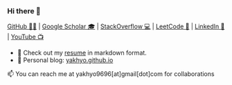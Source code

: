 ### Hi there 👋

[GitHub 🐱‍💻](https://github.com/yakhyo) | [Google Scholar 🎓](https://scholar.google.com/citations?user=I66QbJIAAAAJ&hl=en) | [StackOverflow 💻](https://stackoverflow.com/users/14815986/yakhyo) | [LeetCode 🧩](https://leetcode.com/y_valikhujaev) | [LinkedIn 🔗](https://www.linkedin.com/in/y-valikhujaev/) | [YouTube 📺](https://youtube.com/codeuz)

- 📄 Check out my [resume](./index.md) in markdown format.
- 📝 Personal blog: <a href="https://yakhyo.github.io" target="_blank">yakhyo.github.io</a>

📫 You can reach me at yakhyo9696[at]gmail[dot]com for collaborations
